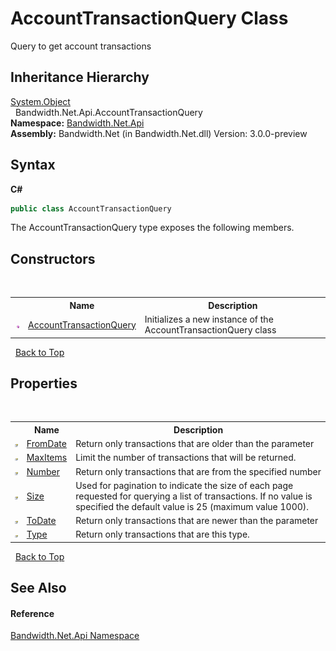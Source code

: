 ﻿# AccountTransactionQuery Class
 

Query to get account transactions


## Inheritance Hierarchy
<a href="http://msdn2.microsoft.com/en-us/library/e5kfa45b" target="_blank">System.Object</a><br />&nbsp;&nbsp;Bandwidth.Net.Api.AccountTransactionQuery<br />
**Namespace:**&nbsp;<a href ="N_Bandwidth_Net_Api.md">Bandwidth.Net.Api</a><br />**Assembly:**&nbsp;Bandwidth.Net (in Bandwidth.Net.dll) Version: 3.0.0-preview

## Syntax

**C#**<br />
``` C#
public class AccountTransactionQuery
```

The AccountTransactionQuery type exposes the following members.


## Constructors
&nbsp;<table><tr><th></th><th>Name</th><th>Description</th></tr><tr><td>![Public method](media/pubmethod.gif "Public method")</td><td><a href ="M_Bandwidth_Net_Api_AccountTransactionQuery__ctor.md">AccountTransactionQuery</a></td><td>
Initializes a new instance of the AccountTransactionQuery class</td></tr></table>&nbsp;
<a href="#accounttransactionquery-class">Back to Top</a>

## Properties
&nbsp;<table><tr><th></th><th>Name</th><th>Description</th></tr><tr><td>![Public property](media/pubproperty.gif "Public property")</td><td><a href ="P_Bandwidth_Net_Api_AccountTransactionQuery_FromDate.md">FromDate</a></td><td>
Return only transactions that are older than the parameter</td></tr><tr><td>![Public property](media/pubproperty.gif "Public property")</td><td><a href ="P_Bandwidth_Net_Api_AccountTransactionQuery_MaxItems.md">MaxItems</a></td><td>
Limit the number of transactions that will be returned.</td></tr><tr><td>![Public property](media/pubproperty.gif "Public property")</td><td><a href ="P_Bandwidth_Net_Api_AccountTransactionQuery_Number.md">Number</a></td><td>
Return only transactions that are from the specified number</td></tr><tr><td>![Public property](media/pubproperty.gif "Public property")</td><td><a href ="P_Bandwidth_Net_Api_AccountTransactionQuery_Size.md">Size</a></td><td>
Used for pagination to indicate the size of each page requested for querying a list of transactions. If no value is specified the default value is 25 (maximum value 1000).</td></tr><tr><td>![Public property](media/pubproperty.gif "Public property")</td><td><a href ="P_Bandwidth_Net_Api_AccountTransactionQuery_ToDate.md">ToDate</a></td><td>
Return only transactions that are newer than the parameter</td></tr><tr><td>![Public property](media/pubproperty.gif "Public property")</td><td><a href ="P_Bandwidth_Net_Api_AccountTransactionQuery_Type.md">Type</a></td><td>
Return only transactions that are this type.</td></tr></table>&nbsp;
<a href="#accounttransactionquery-class">Back to Top</a>

## See Also


#### Reference
<a href ="N_Bandwidth_Net_Api.md">Bandwidth.Net.Api Namespace</a><br />